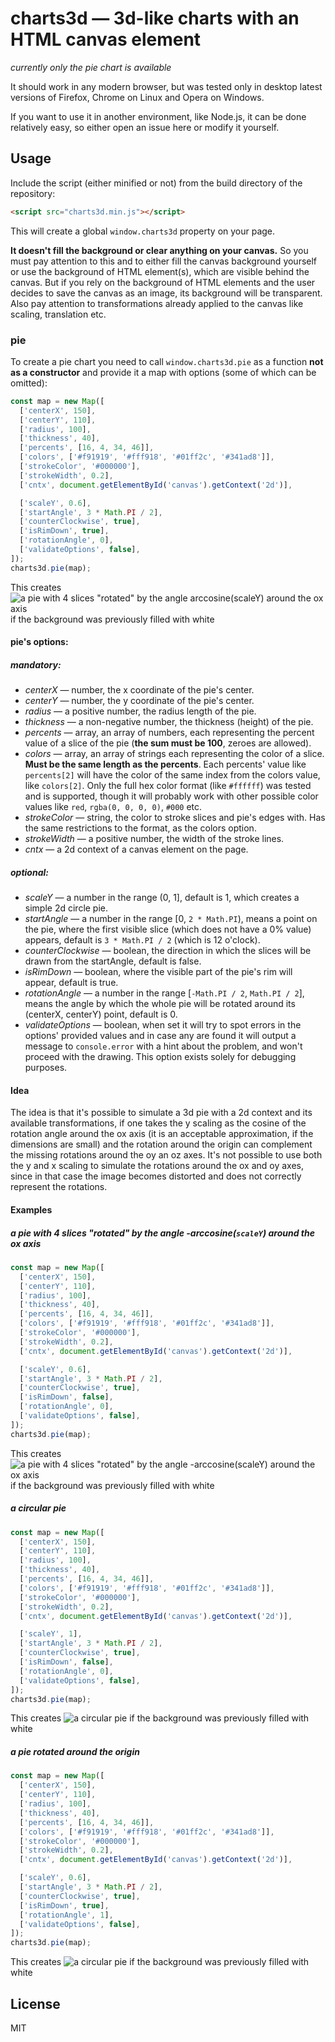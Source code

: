 # charts3d — 3d-like charts with an HTML canvas element

*currently only the pie chart is available*

It should work in any modern browser, but was tested only in desktop latest versions of Firefox, Chrome on Linux and Opera on Windows.

If you want to use it in another environment, like Node.js, it can be done relatively easy, so either open an issue here or modify it yourself.

## Usage

Include the script (either minified or not) from the build directory of the repository:

```html
<script src="charts3d.min.js"></script>
```

This will create a global `window.charts3d` property on your page.

**It doesn't fill the background or clear anything on your canvas.** So you must pay attention to this and to either fill the canvas background yourself or use the background of HTML element(s), which are visible behind the canvas. But if you rely on the background of HTML elements and the user decides to save the canvas as an image, its background will be transparent. Also pay attention to transformations already applied to the canvas like scaling, translation etc.

### pie

To create a pie chart you need to call `window.charts3d.pie` as a function **not as a constructor** and provide it a map with options (some of which can be omitted):

```javascript
const map = new Map([
  ['centerX', 150],
  ['centerY', 110],
  ['radius', 100],
  ['thickness', 40],
  ['percents', [16, 4, 34, 46]],
  ['colors', ['#f91919', '#fff918', '#01ff2c', '#341ad8']],
  ['strokeColor', '#000000'],
  ['strokeWidth', 0.2],
  ['cntx', document.getElementById('canvas').getContext('2d')],

  ['scaleY', 0.6],
  ['startAngle', 3 * Math.PI / 2],
  ['counterClockwise', true],
  ['isRimDown', true],
  ['rotationAngle', 0],
  ['validateOptions', false],
]);
charts3d.pie(map);
```

This creates ![a pie with 4 slices "rotated" by the angle arccosine(`scaleY`) around the ox axis](examples/scaled-4-slices-rim-down.png?raw=true "a pie with 4 slices \"rotated\" by the angle arccosine(`scaleY`) around the ox axis") if the background was previously filled with white

#### pie's options:

##### mandatory:

- *centerX* — number, the x coordinate of the pie's center.
- *centerY* — number, the y coordinate of the pie's center.
- *radius* — a positive number, the radius length of the pie.
- *thickness* — a non-negative number, the thickness (height) of the pie.
- *percents* — array, an array of numbers, each representing the percent value of a slice of the pie (**the sum must be 100**, zeroes are allowed).
- *colors* — array, an array of strings each representing the color of a slice. **Must be the same length as the percents**. Each percents' value like `percents[2]` will have the color of the same index from the colors value, like `colors[2]`.
Only the full hex color format (like `#ffffff`) was tested and is supported, though it will probably work with other possible color values like `red`, `rgba(0, 0, 0, 0)`, `#000` etc.
- *strokeColor* — string, the color to stroke slices and pie's edges with. Has the same restrictions to the format, as the colors option.
- *strokeWidth* — a positive number, the width of the stroke lines.
- *cntx* — a 2d context of a canvas element on the page.

##### optional:

- *scaleY* — a number in the range (0, 1], default is 1, which creates a simple 2d circle pie.
- *startAngle* — a number in the range [0, `2 * Math.PI`), means a point on the pie, where the first visible slice (which does not have a 0% value) appears, default is `3 * Math.PI / 2` (which is 12 o'clock).
- *counterClockwise* — boolean, the direction in which the slices will be drawn from the startAngle, default is false.
- *isRimDown* — boolean, where the visible part of the pie's rim will appear, default is true.
- *rotationAngle* — a number in the range [`-Math.PI / 2`, `Math.PI / 2`], means the angle by which the whole pie will be rotated around its (centerX, centerY) point, default is 0.
- *validateOptions* — boolean, when set it will try to spot errors in the options' provided values and in case any are found it will output a message to `console.error` with a hint about the problem, and won't proceed with the drawing. This option exists solely for debugging purposes.

#### Idea

The idea is that it's possible to simulate a 3d pie with a 2d context and its available transformations, if one takes the y scaling as the cosine of the rotation angle around the ox axis (it is an acceptable approximation, if the dimensions are small) and the rotation around the origin can complement the missing rotations around the oy an oz axes. It's not possible to use both the y and x scaling to simulate the rotations around the ox and oy axes, since in that case the image becomes distorted and does not correctly represent the rotations.

#### Examples

##### a pie with 4 slices "rotated" by the angle -arccosine(`scaleY`) around the ox axis
```javascript
const map = new Map([
  ['centerX', 150],
  ['centerY', 110],
  ['radius', 100],
  ['thickness', 40],
  ['percents', [16, 4, 34, 46]],
  ['colors', ['#f91919', '#fff918', '#01ff2c', '#341ad8']],
  ['strokeColor', '#000000'],
  ['strokeWidth', 0.2],
  ['cntx', document.getElementById('canvas').getContext('2d')],

  ['scaleY', 0.6],
  ['startAngle', 3 * Math.PI / 2],
  ['counterClockwise', true],
  ['isRimDown', false],
  ['rotationAngle', 0],
  ['validateOptions', false],
]);
charts3d.pie(map);
```

This creates ![a pie with 4 slices "rotated" by the angle -arccosine(`scaleY`) around the ox axis](examples/scaled-4-slices-rim-up.png?raw=true "") if the background was previously filled with white

##### a circular pie
```javascript
const map = new Map([
  ['centerX', 150],
  ['centerY', 110],
  ['radius', 100],
  ['thickness', 40],
  ['percents', [16, 4, 34, 46]],
  ['colors', ['#f91919', '#fff918', '#01ff2c', '#341ad8']],
  ['strokeColor', '#000000'],
  ['strokeWidth', 0.2],
  ['cntx', document.getElementById('canvas').getContext('2d')],

  ['scaleY', 1],
  ['startAngle', 3 * Math.PI / 2],
  ['counterClockwise', true],
  ['isRimDown', false],
  ['rotationAngle', 0],
  ['validateOptions', false],
]);
charts3d.pie(map);
```

This creates ![a circular pie](examples/not-scaled-4-slices.png?raw=true "") if the background was previously filled with white

##### a pie rotated around the origin
```javascript
const map = new Map([
  ['centerX', 150],
  ['centerY', 110],
  ['radius', 100],
  ['thickness', 40],
  ['percents', [16, 4, 34, 46]],
  ['colors', ['#f91919', '#fff918', '#01ff2c', '#341ad8']],
  ['strokeColor', '#000000'],
  ['strokeWidth', 0.2],
  ['cntx', document.getElementById('canvas').getContext('2d')],

  ['scaleY', 0.6],
  ['startAngle', 3 * Math.PI / 2],
  ['counterClockwise', true],
  ['isRimDown', true],
  ['rotationAngle', 1],
  ['validateOptions', false],
]);
charts3d.pie(map);
```

This creates ![a circular pie](examples/scaled-4-slices-rotated.png?raw=true "") if the background was previously filled with white

## License

MIT
